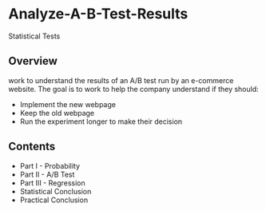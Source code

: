 # Analyze-A-B-Test-Results
Statistical Tests

## Overview
work to understand the results of an A/B test run by an e-commerce website. The goal is to work to help the company understand if they should:

- Implement the new webpage
- Keep the old webpage
- Run the experiment longer to make their decision

## Contents
- Part I - Probability
- Part II - A/B Test
- Part III - Regression
- Statistical Conclusion
- Practical Conclusion
